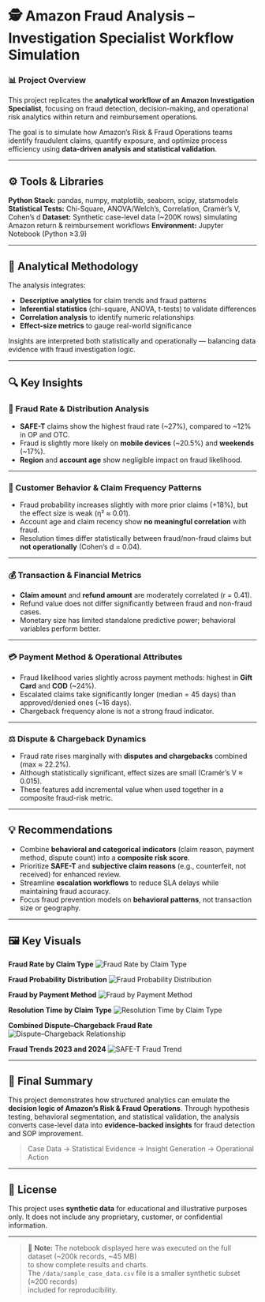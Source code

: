 
# 🕵️ Amazon Fraud Analysis – Investigation Specialist Workflow Simulation

### 📊 Project Overview
This project replicates the **analytical workflow of an Amazon Investigation Specialist**, focusing on fraud detection, decision-making, and operational risk analytics within return and reimbursement operations.

The goal is to simulate how Amazon’s Risk & Fraud Operations teams identify fraudulent claims, quantify exposure, and optimize process efficiency using **data-driven analysis and statistical validation**.

---


## ⚙️ Tools & Libraries
**Python Stack:** pandas, numpy, matplotlib, seaborn, scipy, statsmodels
**Statistical Tests:** Chi-Square, ANOVA/Welch’s, Correlation, Cramér’s V, Cohen’s d
**Dataset:** Synthetic case-level data (~200K rows) simulating Amazon return & reimbursement workflows
**Environment:** Jupyter Notebook (Python ≥3.9)

---

## 🧮 Analytical Methodology
The analysis integrates:
- **Descriptive analytics** for claim trends and fraud patterns
- **Inferential statistics** (chi-square, ANOVA, t-tests) to validate differences
- **Correlation analysis** to identify numeric relationships
- **Effect-size metrics** to gauge real-world significance

Insights are interpreted both statistically and operationally — balancing data evidence with fraud investigation logic.

---

## 🔍 Key Insights

### 🧩 Fraud Rate & Distribution Analysis
- **SAFE-T** claims show the highest fraud rate (~27%), compared to ~12% in OP and OTC.
- Fraud is slightly more likely on **mobile devices** (~20.5%) and **weekends** (~17%).
- **Region** and **account age** show negligible impact on fraud likelihood.

---

### 🧭 Customer Behavior & Claim Frequency Patterns
- Fraud probability increases slightly with more prior claims (+18%), but the effect size is weak (η² ≈ 0.01).
- Account age and claim recency show **no meaningful correlation** with fraud.
- Resolution times differ statistically between fraud/non-fraud claims but **not operationally** (Cohen’s d = 0.04).

---

### 💰 Transaction & Financial Metrics
- **Claim amount** and **refund amount** are moderately correlated (r = 0.41).
- Refund value does not differ significantly between fraud and non-fraud cases.
- Monetary size has limited standalone predictive power; behavioral variables perform better.

---

### 💳 Payment Method & Operational Attributes
- Fraud likelihood varies slightly across payment methods: highest in **Gift Card** and **COD** (~24%).
- Escalated claims take significantly longer (median = 45 days) than approved/denied ones (~16 days).
- Chargeback frequency alone is not a strong fraud indicator.

---

### ⚖️ Dispute & Chargeback Dynamics
- Fraud rate rises marginally with **disputes and chargebacks** combined (max ≈ 22.2%).
- Although statistically significant, effect sizes are small (Cramér’s V ≈ 0.015).
- These features add incremental value when used together in a composite fraud-risk metric.

---

## 💡 Recommendations
- Combine **behavioral and categorical indicators** (claim reason, payment method, dispute count) into a **composite risk score**.
- Prioritize **SAFE-T** and **subjective claim reasons** (e.g., counterfeit, not received) for enhanced review.
- Streamline **escalation workflows** to reduce SLA delays while maintaining fraud accuracy.
- Focus fraud prevention models on **behavioral patterns**, not transaction size or geography.

---

## 🖼️ Key Visuals

**Fraud Rate by Claim Type**
![Fraud Rate by Claim Type](figs/fraud_rate_by_claim_type.png)

**Fraud Probability Distribution**
![Fraud Probability Distribution](figs/fraud_probability_distribution.png)

**Fraud by Payment Method**
![Fraud by Payment Method](figs/fraud_by_payment_method.png)

**Resolution Time by Claim Type**
![Resolution Time by Claim Type](figs/resolution_time_boxplot.png)

**Combined Dispute–Chargeback Fraud Rate**
![Dispute–Chargeback Relationship](figs/combined_dispute_chargeback_fraud.png)

**Fraud Trends 2023 and 2024**
![SAFE-T Fraud Trend](figs/fraud_trends_2023_2024.png)

---

## 🏁 Final Summary
This project demonstrates how structured analytics can emulate the **decision logic of Amazon’s Risk & Fraud Operations**.
Through hypothesis testing, behavioral segmentation, and statistical validation, the analysis converts case-level data into **evidence-backed insights** for fraud detection and SOP improvement.

> Case Data → Statistical Evidence → Insight Generation → Operational Action

---

## 🧾 License
This project uses **synthetic data** for educational and illustrative purposes only.
It does not include any proprietary, customer, or confidential information.


---

> 🧾 **Note:** The notebook displayed here was executed on the full dataset (~200k records, ~45 MB)  
> to show complete results and charts.  
> The `/data/sample_case_data.csv` file is a smaller synthetic subset (≈200 records)  
> included for reproducibility.
